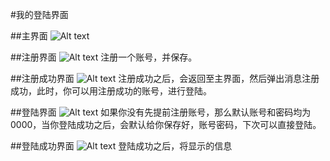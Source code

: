 #我的登陆界面

##主界面
![Alt text](https://github.com/TangMingDan/MyLoginUI/blob/master/images/main.png)

##注册界面
![Alt text](https://github.com/TangMingDan/MyLoginUI/blob/master/images/register.png)
注册一个账号，并保存。

##注册成功界面
![Alt text](https://github.com/TangMingDan/MyLoginUI/blob/master/images/successful_register.png)
注册成功之后，会返回至主界面，然后弹出消息注册成功，此时，你可以用注册成功的账号，进行登陆。

##登陆界面
![Alt text](https://github.com/TangMingDan/MyLoginUI/blob/master/images/login.png)
如果你没有先提前注册账号，那么默认账号和密码均为0000，当你登陆成功之后，会默认给你保存好，账号密码，下次可以直接登陆。

##登陆成功界面
![Alt text](https://github.com/TangMingDan/MyLoginUI/blob/master/images/successful_login.png)
登陆成功之后，将显示的信息
